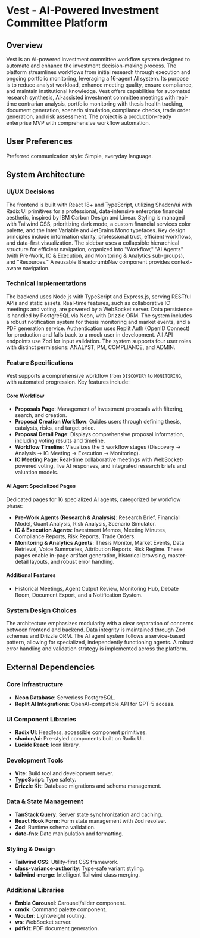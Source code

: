 # Vest - AI-Powered Investment Committee Platform

## Overview
Vest is an AI-powered investment committee workflow system designed to automate and enhance the investment decision-making process. The platform streamlines workflows from initial research through execution and ongoing portfolio monitoring, leveraging a 16-agent AI system. Its purpose is to reduce analyst workload, enhance meeting quality, ensure compliance, and maintain institutional knowledge. Vest offers capabilities for automated research synthesis, AI-assisted investment committee meetings with real-time contrarian analysis, portfolio monitoring with thesis health tracking, document generation, scenario simulation, compliance checks, trade order generation, and risk assessment. The project is a production-ready enterprise MVP with comprehensive workflow automation.

## User Preferences
Preferred communication style: Simple, everyday language.

## System Architecture

### UI/UX Decisions
The frontend is built with React 18+ and TypeScript, utilizing Shadcn/ui with Radix UI primitives for a professional, data-intensive enterprise financial aesthetic, inspired by IBM Carbon Design and Linear. Styling is managed with Tailwind CSS, prioritizing dark mode, a custom financial services color palette, and the Inter Variable and JetBrains Mono typefaces. Key design principles include information clarity, professional trust, efficient workflows, and data-first visualization. The sidebar uses a collapsible hierarchical structure for efficient navigation, organized into "Workflow," "AI Agents" (with Pre-Work, IC & Execution, and Monitoring & Analytics sub-groups), and "Resources." A reusable BreadcrumbNav component provides context-aware navigation.

### Technical Implementations
The backend uses Node.js with TypeScript and Express.js, serving RESTful APIs and static assets. Real-time features, such as collaborative IC meetings and voting, are powered by a WebSocket server. Data persistence is handled by PostgreSQL via Neon, with Drizzle ORM. The system includes a robust notification system for thesis monitoring and market events, and a PDF generation service. Authentication uses Replit Auth (OpenID Connect) for production and falls back to a mock user in development. All API endpoints use Zod for input validation. The system supports four user roles with distinct permissions: ANALYST, PM, COMPLIANCE, and ADMIN.

### Feature Specifications
Vest supports a comprehensive workflow from `DISCOVERY` to `MONITORING`, with automated progression. Key features include:

#### Core Workflow
- **Proposals Page**: Management of investment proposals with filtering, search, and creation.
- **Proposal Creation Workflow**: Guides users through defining thesis, catalysts, risks, and target price.
- **Proposal Detail Page**: Displays comprehensive proposal information, including voting results and timeline.
- **Workflow Timeline**: Visualizes the 5 workflow stages (Discovery → Analysis → IC Meeting → Execution → Monitoring).
- **IC Meeting Page**: Real-time collaborative meetings with WebSocket-powered voting, live AI responses, and integrated research briefs and valuation models.

#### AI Agent Specialized Pages
Dedicated pages for 16 specialized AI agents, categorized by workflow phase:
- **Pre-Work Agents (Research & Analysis)**: Research Brief, Financial Model, Quant Analysis, Risk Analysis, Scenario Simulator.
- **IC & Execution Agents**: Investment Memos, Meeting Minutes, Compliance Reports, Risk Reports, Trade Orders.
- **Monitoring & Analytics Agents**: Thesis Monitor, Market Events, Data Retrieval, Voice Summaries, Attribution Reports, Risk Regime.
These pages enable in-page artifact generation, historical browsing, master-detail layouts, and robust error handling.

#### Additional Features
- Historical Meetings, Agent Output Review, Monitoring Hub, Debate Room, Document Export, and a Notification System.

### System Design Choices
The architecture emphasizes modularity with a clear separation of concerns between frontend and backend. Data integrity is maintained through Zod schemas and Drizzle ORM. The AI agent system follows a service-based pattern, allowing for specialized, independently functioning agents. A robust error handling and validation strategy is implemented across the platform.

## External Dependencies

### Core Infrastructure
- **Neon Database**: Serverless PostgreSQL.
- **Replit AI Integrations**: OpenAI-compatible API for GPT-5 access.

### UI Component Libraries
- **Radix UI**: Headless, accessible component primitives.
- **shadcn/ui**: Pre-styled components built on Radix UI.
- **Lucide React**: Icon library.

### Development Tools
- **Vite**: Build tool and development server.
- **TypeScript**: Type safety.
- **Drizzle Kit**: Database migrations and schema management.

### Data & State Management
- **TanStack Query**: Server state synchronization and caching.
- **React Hook Form**: Form state management with Zod resolver.
- **Zod**: Runtime schema validation.
- **date-fns**: Date manipulation and formatting.

### Styling & Design
- **Tailwind CSS**: Utility-first CSS framework.
- **class-variance-authority**: Type-safe variant styling.
- **tailwind-merge**: Intelligent Tailwind class merging.

### Additional Libraries
- **Embla Carousel**: Carousel/slider component.
- **cmdk**: Command palette component.
- **Wouter**: Lightweight routing.
- **ws**: WebSocket server.
- **pdfkit**: PDF document generation.